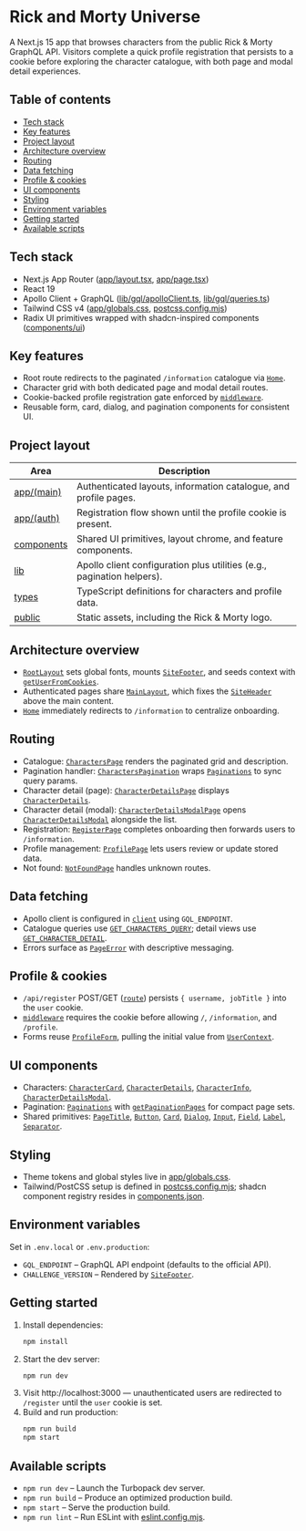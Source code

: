 # Rick and Morty Universe

A Next.js 15 app that browses characters from the public Rick & Morty GraphQL API. Visitors complete a quick profile registration that persists to a cookie before exploring the character catalogue, with both page and modal detail experiences.

## Table of contents

- [Tech stack](#tech-stack)
- [Key features](#key-features)
- [Project layout](#project-layout)
- [Architecture overview](#architecture-overview)
- [Routing](#routing)
- [Data fetching](#data-fetching)
- [Profile & cookies](#profile--cookies)
- [UI components](#ui-components)
- [Styling](#styling)
- [Environment variables](#environment-variables)
- [Getting started](#getting-started)
- [Available scripts](#available-scripts)

## Tech stack

- Next.js App Router ([app/layout.tsx](app/layout.tsx), [app/page.tsx](app/page.tsx))
- React 19
- Apollo Client + GraphQL ([lib/gql/apolloClient.ts](lib/gql/apolloClient.ts), [lib/gql/queries.ts](lib/gql/queries.ts))
- Tailwind CSS v4 ([app/globals.css](app/globals.css), [postcss.config.mjs](postcss.config.mjs))
- Radix UI primitives wrapped with shadcn-inspired components ([components/ui](components/ui))

## Key features

- Root route redirects to the paginated `/information` catalogue via [`Home`](app/page.tsx).
- Character grid with both dedicated page and modal detail routes.
- Cookie-backed profile registration gate enforced by [`middleware`](middleware.ts).
- Reusable form, card, dialog, and pagination components for consistent UI.

## Project layout

| Area                       | Description                                                            |
| -------------------------- | ---------------------------------------------------------------------- |
| [app/(main)](<app/(main)>) | Authenticated layouts, information catalogue, and profile pages.       |
| [app/(auth)](<app/(auth)>) | Registration flow shown until the profile cookie is present.           |
| [components](components)   | Shared UI primitives, layout chrome, and feature components.           |
| [lib](lib)                 | Apollo client configuration plus utilities (e.g., pagination helpers). |
| [types](types)             | TypeScript definitions for characters and profile data.                |
| [public](public)           | Static assets, including the Rick & Morty logo.                        |

## Architecture overview

- [`RootLayout`](app/layout.tsx) sets global fonts, mounts [`SiteFooter`](components/layout/SiteFooter.tsx), and seeds context with [`getUserFromCookies`](lib/session.ts).
- Authenticated pages share [`MainLayout`](<app/(main)/layout.tsx>), which fixes the [`SiteHeader`](components/layout/SiteHeader.tsx) above the main content.
- [`Home`](app/page.tsx) immediately redirects to `/information` to centralize onboarding.

## Routing

- Catalogue: [`CharactersPage`](<app/(main)/information/page.tsx>) renders the paginated grid and description.
- Pagination handler: [`CharactersPagination`](components/characters/CharactersPagination.tsx) wraps [`Paginations`](components/shared/Pagination.tsx) to sync query params.
- Character detail (page): [`CharacterDetailsPage`](<app/(main)/information/[id]/page.tsx>) displays [`CharacterDetails`](components/characters/CharacterDetails.tsx).
- Character detail (modal): [`CharacterDetailsModalPage`](<app/(main)/information/@modal/(.)[id]/page.tsx>) opens [`CharacterDetailsModal`](components/characters/CharacterDetailsModal.tsx) alongside the list.
- Registration: [`RegisterPage`](<app/(auth)/register/page.tsx>) completes onboarding then forwards users to `/information`.
- Profile management: [`ProfilePage`](<app/(main)/profile/page.tsx>) lets users review or update stored data.
- Not found: [`NotFoundPage`](app/not-found.tsx) handles unknown routes.

## Data fetching

- Apollo client is configured in [`client`](lib/gql/apolloClient.ts) using `GQL_ENDPOINT`.
- Catalogue queries use [`GET_CHARACTERS_QUERY`](lib/gql/queries.ts); detail views use [`GET_CHARACTER_DETAIL`](lib/gql/queries.ts).
- Errors surface as [`PageError`](components/shared/PageError.tsx) with descriptive messaging.

## Profile & cookies

- `/api/register` POST/GET ([`route`](app/api/register/route.ts)) persists `{ username, jobTitle }` into the `user` cookie.
- [`middleware`](middleware.ts) requires the cookie before allowing `/`, `/information`, and `/profile`.
- Forms reuse [`ProfileForm`](components/shared/ProfileForm.tsx), pulling the initial value from [`UserContext`](store/UserContext.tsx).

## UI components

- Characters: [`CharacterCard`](components/characters/CharacterCard.tsx), [`CharacterDetails`](components/characters/CharacterDetails.tsx), [`CharacterInfo`](components/characters/CharacterInfo.tsx), [`CharacterDetailsModal`](components/characters/CharacterDetailsModal.tsx).
- Pagination: [`Paginations`](components/shared/Pagination.tsx) with [`getPaginationPages`](lib/utils.ts) for compact page sets.
- Shared primitives: [`PageTitle`](components/shared/PageTitle.tsx), [`Button`](components/ui/button.tsx), [`Card`](components/ui/card.tsx), [`Dialog`](components/ui/dialog.tsx), [`Input`](components/ui/input.tsx), [`Field`](components/ui/field.tsx), [`Label`](components/ui/label.tsx), [`Separator`](components/ui/separator.tsx).

## Styling

- Theme tokens and global styles live in [app/globals.css](app/globals.css).
- Tailwind/PostCSS setup is defined in [postcss.config.mjs](postcss.config.mjs); shadcn component registry resides in [components.json](components.json).

## Environment variables

Set in `.env.local` or `.env.production`:

- `GQL_ENDPOINT` – GraphQL API endpoint (defaults to the official API).
- `CHALLENGE_VERSION` – Rendered by [`SiteFooter`](components/layout/SiteFooter.tsx).

## Getting started

1. Install dependencies:
   ```sh
   npm install
   ```
2. Start the dev server:
   ```sh
   npm run dev
   ```
3. Visit http://localhost:3000 — unauthenticated users are redirected to `/register` until the `user` cookie is set.
4. Build and run production:
   ```sh
   npm run build
   npm start
   ```

## Available scripts

- `npm run dev` – Launch the Turbopack dev server.
- `npm run build` – Produce an optimized production build.
- `npm start` – Serve the production build.
- `npm run lint` – Run ESLint with [eslint.config.mjs](eslint.config.mjs).
